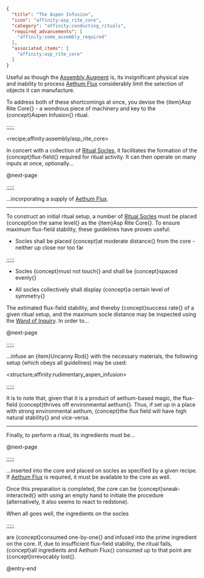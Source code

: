 ```json
{
  "title": "The Aspen Infusion",
  "icon": "affinity:asp_rite_core",
  "category": "affinity:conducting_rituals",
  "required_advancements": [
    "affinity:some_assembly_required"
  ],
  "associated_items": [
    "affinity:asp_rite_core"
  ]
}
```

Useful as though the [Assembly Augment](^affinity:assembly_augment) is, its insignificant physical size and inability
to process [Aethum Flux](^affinity:aethum_flux) considerably limit the selection of objects it can manufacture.


To address both of these shortcomings at once, you devise the {item}Asp Rite Core{} - a wondrous piece of machinery
and key to the {concept}Aspen Infusion{} ritual.

;;;;;

<recipe;affinity:assembly/asp_rite_core>

In concert with a collection of [Ritual Socles](^affinity:socle_composition), it facilitates the formation of the
{concept}flux-field{} required for ritual activity. It can then operate on many inputs at once, optionally...


@next-page

;;;;;

...incorporating a supply of [Aethum Flux](^affinity:aethum_flux).

---

To construct an initial ritual setup, a number of [Ritual Socles](^affinity:socle_composition) must be placed
{concept}on the same level{} as the {item}Asp Rite Core{}. To ensure maximum flux-field stability, these guidelines
have proven useful:

- Socles shall be placed {concept}at moderate distance{} from the core - neither up close nor too far

;;;;;

- Socles {concept}must not touch{} and shall be {concept}spaced evenly{}

- All socles collectively shall display {concept}a certain level of symmetry{}

The estimated flux-field stability, and thereby {concept}success rate{} of a given ritual setup, and the maximum socle
distance may be inspected using the [Wand of Inquiry](^affinity:inquiry). In order to...


@next-page

;;;;;

...infuse an {item}Uncanny Rod{} with the necessary materials, the following setup (which obeys all guidelines) 
may be used:

<structure;affinity:rudimentary_aspen_infusion>

;;;;;

It is to note that, given that it is a product of aethum-based magic, the flux-field {concept}thrives off environmental aethum{}.
Thus, if set up in a place with strong environmental aethum, {concept}the flux field will have high natural stability{}
and vice-versa.

---

Finally, to perform a ritual, its ingredients must be...


@next-page

;;;;;

...inserted into the core and placed on socles as specified by a given recipe. If [Aethum Flux](^affinity:aethum_flux) is required,
it must be available to the core as well.


Once this preparation is completed, the core can be {concept}sneak-interacted{} with using an empty hand to initiate the 
procedure (alternatively, it also seems to react to redstone).


When all goes well, the ingredients on the socles

;;;;;

are {concept}consumed one-by-one{} and infused into the prime ingredient on the core. If, due to insufficient
flux-field stability, the ritual fails, {concept}all ingredients and Aethum Flux{} consumed up to that point are
{concept}irrevocably lost{}.

@entry-end